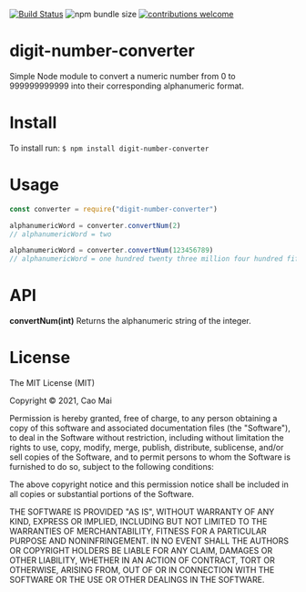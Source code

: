 [![Build Status](https://travis-ci.com/caocmai/Digit-Converter.svg?branch=main)](https://travis-ci.com/caocmai/Digit-Converter)
![npm bundle size](https://img.shields.io/bundlephobia/min/digit-number-converter)
[![contributions welcome](https://img.shields.io/badge/contributions-welcome-brightgreen.svg?style=flat)](https://github.com/dwyl/esta/issues)


# digit-number-converter
Simple Node module to convert a numeric number from 0 to 999999999999 into their corresponding alphanumeric format.

# Install 
To install run:
`$ npm install digit-number-converter`

# Usage
```javascript
const converter = require("digit-number-converter")

alphanumericWord = converter.convertNum(2)
// alphanumericWord = two

alphanumericWord = converter.convertNum(123456789)
// alphanumericWord = one hundred twenty three million four hundred fifty six thousand seven hundred eighty nine

```

# API
**convertNum(int)**
Returns the alphanumeric string of the integer. 

# License
The MIT License (MIT)

Copyright © 2021, Cao Mai

Permission is hereby granted, free of charge, to any person obtaining a copy of this software and associated documentation files (the "Software"), to deal in the Software without restriction, including without limitation the rights to use, copy, modify, merge, publish, distribute, sublicense, and/or sell copies of the Software, and to permit persons to whom the Software is furnished to do so, subject to the following conditions:

The above copyright notice and this permission notice shall be included in all copies or substantial portions of the Software.

THE SOFTWARE IS PROVIDED "AS IS", WITHOUT WARRANTY OF ANY KIND, EXPRESS OR IMPLIED, INCLUDING BUT NOT LIMITED TO THE WARRANTIES OF MERCHANTABILITY, FITNESS FOR A PARTICULAR PURPOSE AND NONINFRINGEMENT. IN NO EVENT SHALL THE AUTHORS OR COPYRIGHT HOLDERS BE LIABLE FOR ANY CLAIM, DAMAGES OR OTHER LIABILITY, WHETHER IN AN ACTION OF CONTRACT, TORT OR OTHERWISE, ARISING FROM, OUT OF OR IN CONNECTION WITH THE SOFTWARE OR THE USE OR OTHER DEALINGS IN THE SOFTWARE.